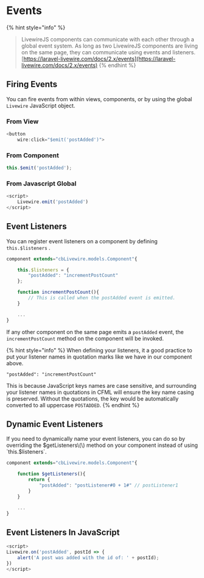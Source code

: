 # Events

{% hint style="info" %}
> LivewireJS components can communicate with each other through a global event system. As long as two LivewireJS components are living on the same page, they can communicate using events and listeners. [https://laravel-livewire.com/docs/2.x/events](https://laravel-livewire.com/docs/2.x/events)
{% endhint %}

## Firing Events

You can fire events from within views, components, or by using the global `Livewire` JavaScript object.

### From View

```javascript
<button
    wire:click="$emit('postAdded')">
```

### From Component

```javascript
this.$emit('postAdded');
```

### From Javascript Global

```javascript
<script>
    Livewire.emit('postAdded')
</script>
```

## Event Listeners

You can register event listeners on a component by defining `this.$listeners` .

```javascript
component extends="cbLivewire.models.Component"{

	this.$listeners = {
		"postAdded": "incrementPostCount"
	};

	function incrementPostCount(){
		// This is called when the postAdded event is emitted.
	}

	...
}
```

If any other component on the same page emits a `postAdded` event, the `incrementPostCount` method on the component will be invoked. 

{% hint style="info" %}
When defining your listeners, it a good practice to put your listener names in quotation marks like we have in our component above.   
  
`"postAdded": "incrementPostCount"`

This is because JavaScript keys names are case sensitive, and surrounding your listener names in quotations in CFML will ensure the key name casing is preserved. Without the quotations, the key would be automatically converted to all uppercase `POSTADDED`.
{% endhint %}



## Dynamic Event Listeners

If you need to dynamically name your event listeners, you can do so by overriding the $getListeners\(\) method on your component instead of using `this.$listeners`.

```javascript
component extends="cbLivewire.models.Component"{

	function $getListeners(){
		return {
			"postAdded": "postListener#0 + 1#" // postListener1
		}
	}

	...
}
```

## Event Listeners In JavaScript

```javascript
<script>
Livewire.on('postAdded', postId => {
    alert('A post was added with the id of: ' + postId);
})
</script>
```

